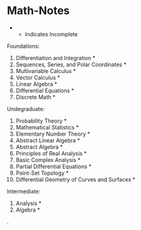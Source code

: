 # Math-Notes

* - Indicates Incomplete


Foundations:
1. Differentiation and Integration *
2. Sequences, Series, and Polar Coordinates *
3. Multivariable Calculus *
4. Vector Calculus *
5. Linear Algebra *
6. Differential Equations *
7. Discrete Math *

Undegraduate:
1. Probability Theory *
2. Mathematical Statistics *
3. Elementary Number Theory *
4. Abstract Linear Algebra *
5. Abstract Algebra *
6. Principles of Real Analysis *
7. Basic Complex Analysis *
8. Partial Differential Equations *
9. Point-Set Topology *
10. Differential Geometry of Curves and Surfaces *

Intermediate:
1. Analysis *
2. Algebra *

       

    
  .   













